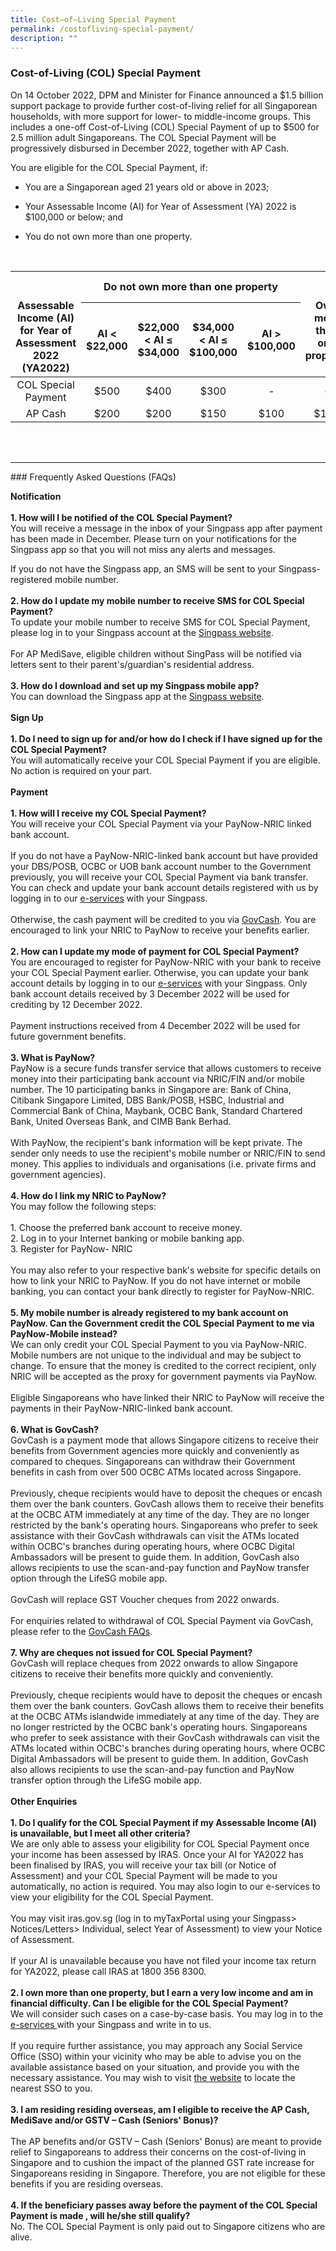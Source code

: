```yaml
---
title: Cost–of–Living Special Payment
permalink: /costofliving-special-payment/
description: ""
---
```

### Cost-of-Living (COL) Special Payment
On 14 October 2022, DPM and Minister for Finance announced a $1.5 billion support package to provide further cost-of-living relief for all Singaporean households, with more support for lower- to middle-income groups. This includes a one-off Cost-of-Living (COL) Special Payment of up to $500 for 2.5 million adult Singaporeans. The COL Special Payment will be progressively disbursed in December 2022, together with AP Cash.

You are eligible for the COL Special Payment, if:

* You are a Singaporean aged 21 years old or above in 2023;

* Your Assessable Income (AI) for Year of Assessment (YA) 2022 is $100,000 or below; and

* You do not own more than one property.<br>
<br>
<table>
<thead>
<tr>
<th style="text-align:center; vertical-align:top" rowspan="3"><br><br> Assessable Income (AI) for Year of Assessment 2022 (YA2022)</th>
<th style="text-align:center; vertical-align:middle" colspan="4"> Do not own more than one property</th>
<th style="text-align:center; vertical-align:top" rowspan="3"><br><br> Own more than one property</th>
</tr>
<tr>
<th style="text-align:center; vertical-align:middle" colspan="1"> AI &lt; $22,000</th>
<th style="text-align:center; vertical-align:middle" colspan="1">$22,000 &lt; AI ≤ $34,000</th>
<th style="text-align:center; vertical-align:middle" colspan="1">$34,000 &lt; AI ≤ $100,000</th>
<th style="text-align:center; vertical-align:middle" colspan="1"> AI &gt; $100,000</th>
</tr>
</thead>
<tbody>
<tr>
<td style="text-align:center; vertical-align:middle"> COL Special Payment <br></td>
<td style="text-align:center; vertical-align:middle">$500</td>
<td style="text-align:center; vertical-align:middle">$400</td>
<td style="text-align:center; vertical-align:middle">$300</td>
<td style="text-align:center; vertical-align:middle">-</td>
<td style="text-align:center; vertical-align:middle">-</td>
</tr>
<tr>
<td style="text-align:center; vertical-align:middle"> AP Cash <br></td>
<td style="text-align:center; vertical-align:middle">$200</td><td style="text-align:center; vertical-align:middle">$200</td>
<td style="text-align:center; vertical-align:middle">$150</td>
<td style="text-align:center; vertical-align:middle">$100</td>
<td style="text-align:center; vertical-align:middle">$100</td>
	</tr><tr></tr>
	</tbody></table>
<br><br>
<hr>
### Frequently Asked Questions (FAQs)<br>

**Notification**<br><BR>
<b>1. How will I be notified of the COL Special Payment?</b><br>You will receive a message in the inbox of your Singpass app after payment has been made in December. Please turn on your notifications for the Singpass app so that you will not miss any alerts and messages.

If you do not have the Singpass app, an SMS will be sent to your Singpass-registered mobile number.
<br><br>
<b>2. How do I update my mobile number to receive SMS for COL Special Payment? </b><br>To update your mobile number to receive SMS for COL Special Payment, please log in to your Singpass account at the <a class="hyperlink" href="https://www.singpass.gov.sg/"> Singpass website</a>.<br><br>For AP MediSave, eligible children without SingPass will be notified via letters sent to their parent's/guardian's residential address.<br><br>
<b>3. How do I download and set up my Singpass mobile app?</b><br>You can download the Singpass app at the <a class="hyperlink" href="https://www.singpass.gov.sg/"> Singpass website</a>.<br><br>
**Sign Up**<br><br>
<b>1. Do I need to sign up for and/or how do I check if I have signed up for the COL Special Payment?</b><br>You will automatically receive your COL Special Payment if you are eligible. No action is required on your part.<br><br>
**Payment**<br><br>
<b>1. How will I receive my COL Special Payment? </b><br>You will receive your COL Special Payment via your PayNow-NRIC linked bank account. <br><br>If you do not have a PayNow-NRIC-linked bank account but have provided your DBS/POSB, OCBC or UOB bank account number to the Government previously, you will receive your COL Special Payment via bank transfer. You can check and update your bank account details registered with us by logging in to our <a class="hyperlink" href="https://www.govpayouts.gov.sg/cds/ap/login" >e-services</a> with your Singpass.<br><br> Otherwise, the cash payment will be credited to you via <a class="hyperlink" href="https://www.govbenefits.gov.sg/govcash/">GovCash</a>. You are encouraged to link your NRIC to PayNow to receive your benefits earlier. <br><br>
<b>2. How can I update my mode of payment for COL Special Payment?</b><br>You are encouraged to register for PayNow-NRIC with your bank to receive your COL Special Payment earlier. Otherwise, you can update your bank account details by logging in to our <a class="hyperlink" href="https://www.govpayouts.gov.sg/cds/ap/login" >e-services</a> with your Singpass.  Only bank account details received by 3 December 2022 will be used for crediting by 12 December 2022.<br><br> Payment instructions received from 4 December 2022 will be used for future government benefits.
<br><br>
<b>3. What is PayNow?</b><br>PayNow is a secure funds transfer service that allows customers to receive money into their participating bank account via NRIC/FIN and/or mobile number. The 10 participating banks in Singapore are: Bank of China, Citibank Singapore Limited, DBS Bank/POSB, HSBC, Industrial and Commercial Bank of China, Maybank, OCBC Bank, Standard Chartered Bank, United Overseas Bank, and CIMB Bank Berhad.<br><br>With PayNow, the recipient's bank information will be kept private. The sender only needs to use the recipient's mobile number or NRIC/FIN to send money. This applies to individuals and organisations (i.e. private firms and government agencies).<br><br>
<b>4. How do I link my NRIC to PayNow?</b><br>
You may follow the following steps:<br><br>1. Choose the preferred bank account to receive money.  <br>2. Log in to your Internet banking or mobile banking app. <br>3. Register for PayNow- NRIC<br>
<br> You may also refer to your respective bank's website for specific details on how to link your NRIC to PayNow. If you do not have internet or mobile banking, you can contact your bank directly to register for PayNow-NRIC.<br><br><b>5. My mobile number is already registered to my bank account on PayNow. Can the Government credit the COL Special Payment to me via PayNow-Mobile instead?</b><br>We can only credit your COL Special Payment to you via PayNow-NRIC. Mobile numbers are not unique to the individual and may be subject to change. To ensure that the money is credited to the correct recipient, only NRIC will be accepted as the proxy for government payments via PayNow.
<br><br>
Eligible Singaporeans who have linked their NRIC to PayNow will receive the payments in their PayNow-NRIC-linked bank account.<br><br>
<b>6. What is GovCash?</b><br>GovCash is a payment mode that allows Singapore citizens to receive their benefits from Government agencies more quickly and conveniently as compared to cheques. Singaporeans can withdraw their Government benefits in cash from over 500 OCBC ATMs located across Singapore. <br><br>
Previously, cheque recipients would have to deposit the cheques or encash them over the bank counters. GovCash allows them to receive their benefits at the OCBC ATM immediately at any time of the day. They are no longer restricted by the bank's operating hours. Singaporeans who prefer to seek assistance with their GovCash withdrawals can visit the ATMs located within OCBC's branches during operating hours, where OCBC Digital Ambassadors will be present to guide them. In addition, GovCash also allows recipients to use the scan-and-pay function and PayNow transfer option through the LifeSG mobile app.<br><br>
GovCash will replace GST Voucher cheques from 2022 onwards. <br><br>For enquiries related to withdrawal of COL Special Payment via GovCash, please refer to the <a class="hyperlink" href="https://cpf-gstvoucher-staging.netlify.app/govcash"> GovCash FAQs</a>. <br><br>
<b>7. Why are cheques not issued for COL Special Payment?</b><br>GovCash will replace cheques from 2022 onwards to allow Singapore citizens to receive their benefits more quickly and conveniently.<br><br>Previously, cheque recipients would have to deposit the cheques or encash them over the bank counters. GovCash allows them to receive their benefits at the OCBC ATMs islandwide immediately at any time of the day. They are no longer restricted by the OCBC bank's operating hours. Singaporeans who prefer to seek assistance with their GovCash withdrawals can visit the ATMs located within OCBC's branches during operating hours, where OCBC Digital Ambassadors will be present to guide them. In addition, GovCash also allows recipients to use the scan-and-pay function and PayNow transfer option through the LifeSG mobile app.<br><br>
**Other Enquiries**<br><br>
<b>1. Do I qualify for the COL Special Payment if my Assessable Income (AI) is unavailable, but I meet all other criteria? </b><br>We are only able to assess your eligibility for COL Special Payment once your income has been assessed by IRAS. Once your AI for YA2022 has been finalised by IRAS, you will receive your tax bill (or Notice of Assessment) and your COL Special Payment will be made to you automatically, no action is required. You may also login to our e-services to view your eligibility for the COL Special Payment. <br><br> You may visit iras.gov.sg (log in to myTaxPortal using your Singpass> Notices/Letters> Individual, select Year of Assessment) to view your Notice of Assessment. <br><br> If your AI is unavailable because you have not filed your income tax return for YA2022, please call IRAS at 1800 356 8300.<br><br>
<b>2. I own more than one property, but I earn a very low income and am in financial difficulty. Can I be eligible for the COL Special Payment?</b><br>We will consider such cases on a case-by-case basis. You may log in to the <a class="hyperlink" href="https://www.govpayouts.gov.sg/cds/ap/login"> e-services </a> with your Singpass and write in to us. <br><br>If you require further assistance, you may approach any Social Service Office (SSO) within your vicinity who may be able to advise you on the available assistance based on your situation, and provide you with the necessary assistance. You may wish to visit <a class="hyperlink" href="https://www.msf.gov.sg/dfcs/sso/"> the website</a> to locate the nearest SSO to you.<br><br>
<b>3. I am residing residing overseas, am I eligible to receive the AP Cash, MediSave and/or GSTV – Cash (Seniors' Bonus)?</b><br><br>The AP benefits and/or GSTV – Cash (Seniors' Bonus) are meant to provide relief to Singaporeans to address their concerns on the cost-of-living in Singapore and to cushion the impact of the planned GST rate increase for Singaporeans residing in Singapore. Therefore, you are not eligible for these benefits if you are residing overseas.<br><br><b>4. If the beneficiary passes away before the payment of the COL Special Payment is made , will he/she still qualify?</b><br>No. The COL Special Payment is only paid out to Singapore citizens who are alive.<br><br>